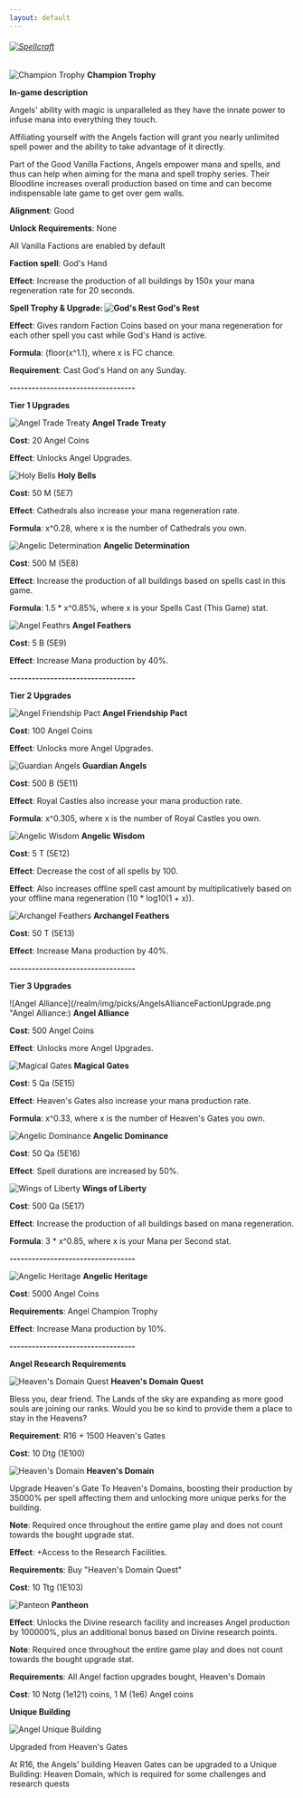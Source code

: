 ```yaml
---
layout: default
---
```


###### [![Spellcraft](/realm/img/picks/AngelTopPage.png "Spellcraft")](/realm/Factions/)

![Champion Trophy](/realm/img/picks/Angel.png "Champion Trophy") **Champion Trophy**

**In-game description**

Angels' ability with magic is unparalleled as they have the innate power to infuse mana into everything they touch.

Affiliating yourself with the Angels faction will grant you nearly unlimited spell power and the ability to take advantage of it directly.

Part of the Good Vanilla Factions, Angels empower mana and spells, and thus can help when aiming for the mana and spell trophy series. Their Bloodline increases overall production based on time and can become indispensable late game to get over gem walls.

**Alignment**: Good

**Unlock Requirements**: None

All Vanilla Factions are enabled by default

**Faction spell**: God's Hand

**Effect**: Increase the production of all buildings by 150x your mana regeneration rate for 20 seconds.

**Spell Trophy & Upgrade: ![God's Rest](/realm/img/picks/God'sRestFactionUpgrade.png "God's Rest") God's Rest** 

**Effect**: Gives random Faction Coins based on your mana regeneration for each other spell you cast while God's Hand is active.

**Formula**: (floor(x^1.1), where x is FC chance.

**Requirement**: Cast God's Hand on any Sunday.

**----------------------------------**

**Tier 1 Upgrades**

![Angel Trade Treaty](/realm/img/picks/AngelsTradeTreaty.png "Angel Trade Treaty") **Angel Trade Treaty**

**Cost**: 20 Angel Coins

**Effect**: Unlocks Angel Upgrades.

![Holy Bells](/realm/img/picks/HolyBellsFactionUpgrade.png "Holy Bells") **Holy Bells**

**Cost**: 50 M (5E7)

**Effect**: Cathedrals also increase your mana regeneration rate.

**Formula**: x^0.28, where x is the number of Cathedrals you own.

![Angelic Determination](/realm/img/picks/AngelicDeterminationFactionUpgrade.png "Angelic Determination") **Angelic Determination**

**Cost**: 500 M (5E8)

**Effect**: Increase the production of all buildings based on spells cast in this game.

**Formula**: 1.5 * x^0.85%, where x is your Spells Cast (This Game) stat.

![Angel Feathrs](/realm/img/picks/AngelFeathersFactionUpgrade.png "Angel Feathers") **Angel Feathers**

**Cost**: 5 B (5E9)

**Effect**: Increase Mana production by 40%.

**----------------------------------**

**Tier 2 Upgrades**

![Angel Friendship Pact](/realm/img/picks/AngelsFriendshipPact.png "Angel Friendship Pact") **Angel Friendship Pact**

**Cost**: 100 Angel Coins

**Effect**: Unlocks more Angel Upgrades.

![Guardian Angels](/realm/img/picks/GuardianAngelsFactionUpgrade.png "Guardian Angels") **Guardian Angels**

**Cost**: 500 B (5E11)

**Effect**: Royal Castles also increase your mana production rate.

**Formula**: x^0.305, where x is the number of Royal Castles you own.

![Angelic Wisdom](/realm/img/picks/AngelicWisdomFactionUpgrade.png "Angelic Wisdom") **Angelic Wisdom**

**Cost**: 5 T (5E12)

**Effect**: Decrease the cost of all spells by 100.

**Effect**: Also increases offline spell cast amount by multiplicatively based on your offline mana regeneration (10 * log10(1 + x)).

![Archangel Feathers](/realm/img/picks/ArchangelFeathersFactionUpgrade.png "Archangel Feathers") **Archangel Feathers**

**Cost**: 50 T (5E13)

**Effect**: Increase Mana production by 40%.

**----------------------------------**

**Tier 3 Upgrades**

![Angel Alliance](/realm/img/picks/AngelsAllianceFactionUpgrade.png "Angel Alliance:) **Angel Alliance**

**Cost**: 500 Angel Coins

**Effect**: Unlocks more Angel Upgrades.

![Magical Gates](/realm/img/picks/MagicalGatesFactionUpgrade.png "Magical Gates") **Magical Gates**

**Cost**: 5 Qa (5E15)

**Effect**: Heaven's Gates also increase your mana production rate.

**Formula**: x^0.33, where x is the number of Heaven's Gates you own.

![Angelic Dominance](/realm/img/picks/AngelicDominanceFactionUpgrade.png "Angelic Dominance") **Angelic Dominance**

**Cost**: 50 Qa (5E16)

**Effect**: Spell durations are increased by 50%.

![Wings of Liberty](/realm/img/picks/WingsofLibertyFactionUpgrade.png "Wings of Liberty") **Wings of Liberty**

**Cost**: 500 Qa (5E17)

**Effect**: Increase the production of all buildings based on mana regeneration.

**Formula**: 3 * x^0.85, where x is your Mana per Second stat.

**----------------------------------**

![Angelic Heritage](/realm/img/picks/AngelicHeritage.png "Angelic Heritage") **Angelic Heritage**

**Cost**: 5000 Angel Coins

**Requirements**: Angel Champion Trophy

**Effect**: Increase Mana production by 10%.

**----------------------------------**

**Angel Research Requirements**

![Heaven's Domain Quest](/realm/img/picks/Heaven'sDomainQuestFactionUpgrade.png "Heaven's Domain Quest") **Heaven's Domain Quest**

Bless you, dear friend. The Lands of the sky are expanding as more good souls are joining our ranks. Would you be so kind to provide them a place to stay in the Heavens?

**Requirement**: R16 + 1500 Heaven's Gates

**Cost**: 10 Dtg (1E100)

![Heaven's Domain](/realm/img/picks/Heaven'sDomainFactionUpgrade.png "Heaven's Domain") **Heaven's Domain**

Upgrade Heaven's Gate To Heaven's Domains, boosting their production by 35000% per spell affecting them and unlocking more unique perks for the building.

**Note**: Required once throughout the entire game play and does not count towards the bought upgrade stat.

**Effect**: +Access to the Research Facilities.

**Requirements**: Buy "Heaven's Domain Quest"

**Cost**: 10 Ttg (1E103)

![Panteon](/realm/img/picks/PantheonFactionUpgrade.png "Pantheon") **Pantheon**

**Effect**: Unlocks the Divine research facility and increases Angel production by 100000%, plus an additional bonus based on Divine research points.

**Note**: Required once throughout the entire game play and does not count towards the bought upgrade stat.

**Requirements**: All Angel faction upgrades bought, Heaven's Domain

**Cost**: 10 Notg (1e121) coins, 1 M (1e6) Angel coins

**Unique Building**

![Angel Unique Building](/realm/img/picks/AngelUniqueBuilding.png "Angel Unique Building")

Upgraded from Heaven's Gates

At R16, the Angels' building Heaven Gates can be upgraded to a Unique Building: Heaven Domain, which is required for some challenges and research quests
